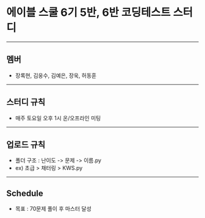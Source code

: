 # 에이블 스쿨 6기 5반, 6반 코딩테스트 스터디
---
## 멤버 
 - 장록현, 김웅수, 김예은, 장욱, 허동훈
---
## 스터디 규칙
 - 매주 토요일 오후 1시 온/오프라인 미팅
---
## 업로드 규칙
 - 폴더 구조 : 난이도 -> 문제 -> 이름.py
 - ex) 초급 > 채터링 > KWS.py
---
## Schedule
 - 목표 : 70문제 풀이 후 마스터 달성